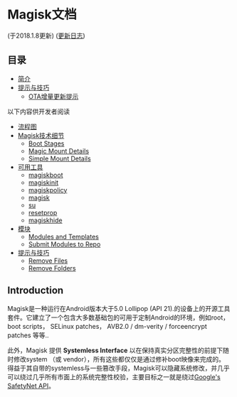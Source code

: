 # Magisk文档
(于2018.1.8更新) ([更新日志](changelog.md))

## 目录

- [简介](#introduction)
- [提示与技巧](tips.md)
    - [OTA增量更新提示](tips.md#ota-installation-tips)

以下内容供开发者阅读

- [流程图](https://cdn.rawgit.com/topjohnwu/Magisk/7d1082b1cb91db90ed0a29d8b092723fc3d69c58/docs/procedures.html)
- [Magisk技术细节](details.md)
    - [Boot Stages](details.md#boot-stages)
    - [Magic Mount Details](details.md#magic-mount-details)
    - [Simple Mount Details](details.md#simple-mount-details)
- [可用工具](tools.md)
    - [magiskboot](tools.md#magiskboot)
    - [magiskinit](tools.md#magiskinit)
    - [magiskpolicy](tools.md#magiskpolicy)
    - [magisk](tools.md#magisk)
    - [su](tools.md#su)
    - [resetprop](tools.md#resetprop)
    - [magiskhide](tools.md#magiskhide)
- [模块](modules.md)
    - [Modules and Templates](modules.md#magisk-module-format)
    - [Submit Modules to Repo](https://github.com/topjohnwu/Magisk_Repo_Submissions)
- [提示与技巧](tips.md)
    - [Remove Files](tips.md#remove-files)
    - [Remove Folders](tips.md#remove-folders)

    
## Introduction
Magisk是一种运行在Android版本大于5.0 Lollipop (API 21).的设备上的开源工具套件。它建立了一个包含大多数基础包的可用于定制Android的环境，例如root， boot scripts， SELinux patches， AVB2.0 / dm-verity / forceencrypt patches 等等..

此外，Magisk 提供 **Systemless Interface** 以在保持真实分区完整性的前提下随时修改system （或 vendor），所有这些都仅仅是通过修补boot映像来完成的。 得益于其自带的systemless与一些篡改手段，Magisk可以隐藏系统修改，并几乎可以绕过几乎所有市面上的系统完整性校验，主要目标之一就是绕过[Google's SafetyNet API](https://developer.android.com/training/safetynet/index.html)。
